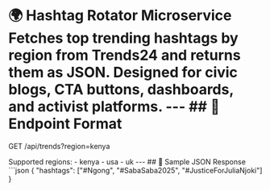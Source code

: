
# 🌍 Hashtag Rotator Microservice Fetches top trending hashtags by region from Trends24 and returns them as JSON. Designed for civic blogs, CTA buttons, dashboards, and activist platforms. --- ## 📡 Endpoint Format 

GET /api/trends?region=kenya

Supported regions: - kenya - usa - uk --- ## 🧪 Sample JSON Response ```json { "hashtags": ["#Ngong", "#SabaSaba2025", "#JusticeForJuliaNjoki"] } 
